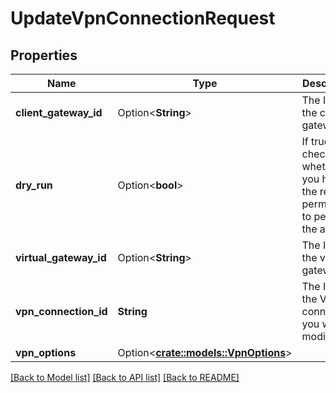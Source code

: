 # UpdateVpnConnectionRequest

## Properties

Name | Type | Description | Notes
------------ | ------------- | ------------- | -------------
**client_gateway_id** | Option<**String**> | The ID of the client gateway. | [optional]
**dry_run** | Option<**bool**> | If true, checks whether you have the required permissions to perform the action. | [optional]
**virtual_gateway_id** | Option<**String**> | The ID of the virtual gateway. | [optional]
**vpn_connection_id** | **String** | The ID of the VPN connection you want to modify. | 
**vpn_options** | Option<[**crate::models::VpnOptions**](VpnOptions.md)> |  | [optional]

[[Back to Model list]](../README.md#documentation-for-models) [[Back to API list]](../README.md#documentation-for-api-endpoints) [[Back to README]](../README.md)


